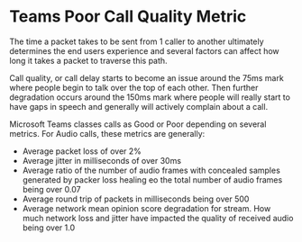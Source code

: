 # Teams Poor Call Quality Metric

The time a packet takes to be sent from 1 caller to another ultimately determines the end users experience and several factors can affect how long it takes a packet to traverse this path.

Call quality, or call delay starts to become an issue around the 75ms mark where people begin to talk over the top of each other. Then further degradation occurs around the 150ms mark where people will really start to have gaps in speech and generally will actively complain about a call.

Microsoft Teams classes calls as Good or Poor depending on several metrics. For Audio calls, these metrics are generally:
- Average packet loss of over 2%
- Average jitter in milliseconds of over 30ms
- Average ratio of the number of audio frames with concealed samples generated by packer loss healing eo the total number of audio frames being over 0.07
- Average round trip of packets in milliseconds being over 500
- Average network mean opinion score degradation for stream. How much network loss and jitter have impacted the quality of received audio being over 1.0
